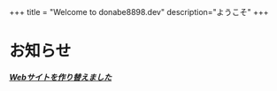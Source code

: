 +++
title = "Welcome to donabe8898.dev"
description="ようこそ"
+++

# お知らせ
***[Webサイトを作り替えました](posts/first)***
